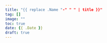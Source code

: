 ```yaml
---
title: "{{ replace .Name "-" " " | title }}"
tag: []
image: ""
toc: true
date: {{ .Date }}
draft: true
---
```

